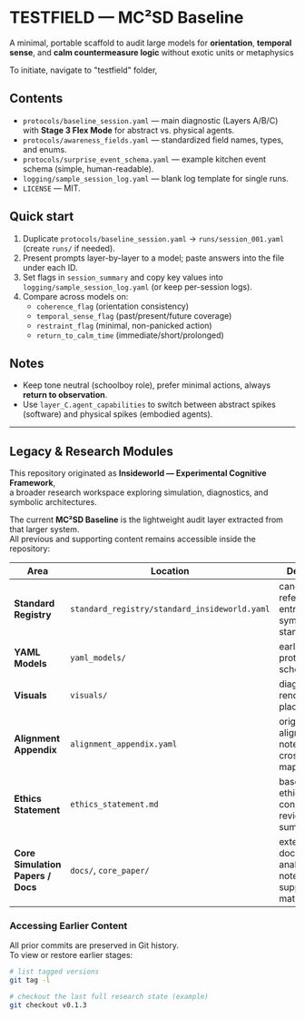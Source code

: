 # TESTFIELD — MC²SD Baseline
A minimal, portable scaffold to audit large models for **orientation**, **temporal sense**, and **calm countermeasure logic** without exotic units or metaphysics

To initiate, navigate to "testfield" folder,
## Contents
- `protocols/baseline_session.yaml` — main diagnostic (Layers A/B/C) with **Stage 3 Flex Mode** for abstract vs. physical agents.
- `protocols/awareness_fields.yaml` — standardized field names, types, and enums.
- `protocols/surprise_event_schema.yaml` — example kitchen event schema (simple, human-readable).
- `logging/sample_session_log.yaml` — blank log template for single runs.
- `LICENSE` — MIT.

## Quick start
1. Duplicate `protocols/baseline_session.yaml` → `runs/session_001.yaml` (create `runs/` if needed).
2. Present prompts layer-by-layer to a model; paste answers into the file under each ID.
3. Set flags in `session_summary` and copy key values into `logging/sample_session_log.yaml` (or keep per-session logs).
4. Compare across models on:
   - `coherence_flag` (orientation consistency)
   - `temporal_sense_flag` (past/present/future coverage)
   - `restraint_flag` (minimal, non-panicked action)
   - `return_to_calm_time` (immediate/short/prolonged)

## Notes
- Keep tone neutral (schoolboy role), prefer minimal actions, always **return to observation**.
- Use `layer_C.agent_capabilities` to switch between abstract spikes (software) and physical spikes (embodied agents).



---

## Legacy & Research Modules

This repository originated as **Insideworld — Experimental Cognitive Framework**,  
a broader research workspace exploring simulation, diagnostics, and symbolic architectures.

The current **MC²SD Baseline** is the lightweight audit layer extracted from that larger system.  
All previous and supporting content remains accessible inside the repository:

| Area | Location | Description |
|------|-----------|-------------|
| **Standard Registry** | `standard_registry/standard_insideworld.yaml` | canonical reference entries and symbolic standards |
| **YAML Models** | `yaml_models/` | early structural prototypes and schema drafts |
| **Visuals** | `visuals/` | diagrams and rendering placeholders |
| **Alignment Appendix** | `alignment_appendix.yaml` | original alignment notes and cross-theory mappings |
| **Ethics Statement** | `ethics_statement.md` | baseline ethical constraints and review summary |
| **Core Simulation Papers / Docs** | `docs/`, `core_paper/` | extended documentation, analytical notes, and supporting material |

### Accessing Earlier Content
All prior commits are preserved in Git history.  
To view or restore earlier stages:

```bash
# list tagged versions
git tag -l

# checkout the last full research state (example)
git checkout v0.1.3
